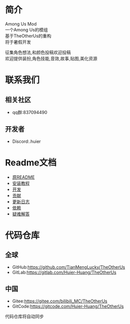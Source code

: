 # 简介
Among Us Mod  
一个Among Us的模组  
基于TheOtherUs的重构  
将于暑假开发  

征集角色想法,和颜色投稿欢迎投稿  
欢迎提供装扮,角色技能,音效,故事,贴图,美化资源

# 联系我们
## 相关社区
* qq群:837094490
## 开发者
* Discord:.huier

# Readme文档
* [原README](Docs/README.EN.md)  
* [安装教程](Docs/Install.md)  
* [开发](Docs/Dev.md)  
* [贡献](Docs/Contributors.md)  
* [更新日志](Docs/Changelog.md)  
* [依赖](Docs/Dependencie.md)  
* [疑难解答](Docs/FAQ.md)  

# 代码仓库
## 全球
* GitHub:https://github.com/TianMengLucky/TheOtherUs
* GitLab:https://gitlab.com/Huier-Huang/TheOtherUs
## 中国  
* Gitee:https://gitee.com/bilibili_MC/TheOtherUs
* GitCode:https://gitcode.com/Huier-Huang/TheOtherUs

代码仓库将自动同步
